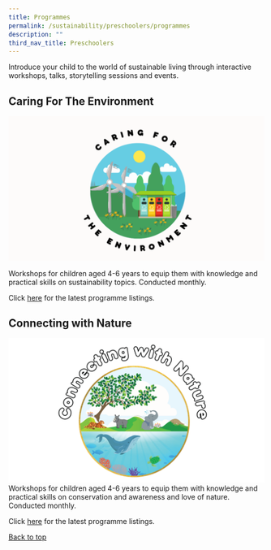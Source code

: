 ```yaml
---
title: Programmes
permalink: /sustainability/preschoolers/programmes
description: ""
third_nav_title: Preschoolers
---
```

Introduce your child to the world of sustainable living through interactive workshops, talks, storytelling sessions and events.

## **Caring For The Environment**
![Alt text for image on Isomer site](/images/sustainability/Sustainability-Prog-Preschool-02.png)

Workshops for children aged 4-6 years to equip them with knowledge and practical skills on sustainability topics. Conducted monthly.

Click [here](https://www.eventbrite.sg/o/golibrary-national-library-board-singapore-26735252849) for the latest programme listings.

## **Connecting with Nature**
![Alt text for image on Isomer site](/images/sustainability/Sustainability-Prog-Preschool-01.png)
Workshops for children aged 4-6 years to equip them with knowledge and practical skills on conservation and awareness and love of nature. Conducted monthly.

Click [here](https://www.eventbrite.sg/o/golibrary-national-library-board-singapore-26735252849) for the latest programme listings.

<p class="has-text-right margin--top--xl"><a href="#main-content">Back to top</a></p>